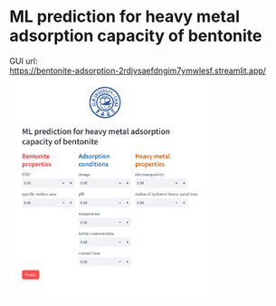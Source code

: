 # ML prediction for heavy metal adsorption capacity of bentonite

GUI url:  
https://bentonite-adsorption-2rdjvsaefdngim7ymwlesf.streamlit.app/    
<img src="https://github.com/RRRRRAVENNNNN/bentonite-adsorption/blob/main/GUI.png" width="350px">
